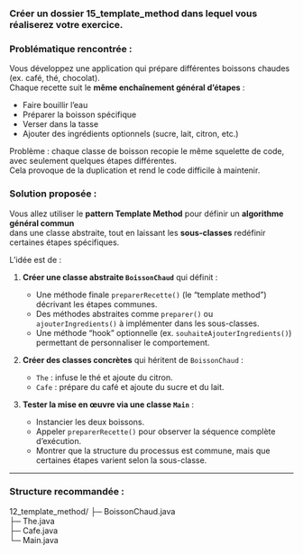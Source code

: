 ### Créer un dossier 15_template_method dans lequel vous réaliserez votre exercice.

### Problématique rencontrée :
Vous développez une application qui prépare différentes boissons chaudes (ex. café, thé, chocolat).  
Chaque recette suit le **même enchaînement général d’étapes** :  
- Faire bouillir l’eau  
- Préparer la boisson spécifique  
- Verser dans la tasse  
- Ajouter des ingrédients optionnels (sucre, lait, citron, etc.)

Problème : chaque classe de boisson recopie le même squelette de code,  
avec seulement quelques étapes différentes.  
Cela provoque de la duplication et rend le code difficile à maintenir.

### Solution proposée :
Vous allez utiliser le **pattern Template Method** pour définir un **algorithme général commun**  
dans une classe abstraite, tout en laissant les **sous-classes** redéfinir certaines étapes spécifiques.  

L’idée est de :

1. **Créer une classe abstraite `BoissonChaud`** qui définit :
   - Une méthode finale `preparerRecette()` (le “template method”) décrivant les étapes communes.
   - Des méthodes abstraites comme `preparer()` ou `ajouterIngredients()` à implémenter dans les sous-classes.
   - Une méthode “hook” optionnelle (ex. `souhaiteAjouterIngredients()`) permettant de personnaliser le comportement.

2. **Créer des classes concrètes** qui héritent de `BoissonChaud` :
   - `The` : infuse le thé et ajoute du citron.  
   - `Cafe` : prépare du café et ajoute du sucre et du lait.

3. **Tester la mise en œuvre via une classe `Main`** :
   - Instancier les deux boissons.  
   - Appeler `preparerRecette()` pour observer la séquence complète d’exécution.  
   - Montrer que la structure du processus est commune, mais que certaines étapes varient selon la sous-classe.

---

### Structure recommandée :

12_template_method/
 ├─ BoissonChaud.java  
 ├─ The.java  
 ├─ Cafe.java  
 └─ Main.java
